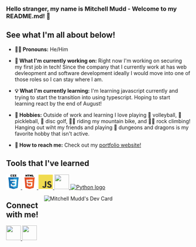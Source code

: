 ### Hello stranger, my name is Mitchell Mudd - Welcome to my README.md! 👋 

## See what I'm all about below!

- **🏳️‍🌈 Pronouns:** He/Him

- **💼 What I'm currently working on:** Right now I'm working on securing my first job in tech! Since the company that I currently work at has web devleopment and software development ideally I would move into one of those roles so I can stay where I am. 

- **💡 What I'm currently learning:** I'm learning javascript currently and trying to start the transition into using typescript. Hoping to start learning react by the end of August!

- **🧗 Hobbies:** Outside of work and learning I love playing 🏐 volleyball, 🥒 pickleball, 🥏 disc golf, 🚵‍♂️ riding my mountain bike, and 🧗‍♂️ rock climbing! Hanging out wiht my friends and playing 🎲 dungeons and dragons is my favorite hobby that isn't active.

- **📨 How to reach me:** Check out my [portfolio website!](https://www.mitchellmudd.tech/)

## Tools that I've learned
<div align="left">
<p align="left"><!-- CSS Icon --><a href="https://www.w3schools.com/css/" target="_blank"> <img src="https://raw.githubusercontent.com/devicons/devicon/master/icons/css3/css3-original-wordmark.svg" alt="css3 logo" width="40" height="40"/></a><!-- HTML Icon --><a href="https://developer.mozilla.org/en-US/docs/Web/HTML" target="_blank"> <img src="https://raw.githubusercontent.com/devicons/devicon/master/icons/html5/html5-original-wordmark.svg" alt="html5 logo" width="40" height="40"/> </a><!-- JS Icon --><a href="https://developer.mozilla.org/en-US/docs/Web/JavaScript" target="_blank"> <img src="https://raw.githubusercontent.com/devicons/devicon/master/icons/javascript/javascript-original.svg" alt="javascript logo" width="40" height="40"/> </a><!-- Typescript Icon --><a href="https://www.typescriptlang.org/" target="_blank"> <img src="https://www.vectorlogo.zone/logos/typescriptlang/typescriptlang-icon.svg" width="40" height="40"> </a><!-- Python Icon --><a href="https://www.python.org/" target="_blank"> <img src="https://www.vectorlogo.zone/logos/python/python-icon.svg" alt="Python logo" width="40" height="40"/></a></p>
  
<a href="https://app.daily.dev/mitchelldirt">
         <img align="right" src="https://api.daily.dev/devcards/1e60d1bc333748929dd34207792f9911.png?r=0fx" width="400" alt="Mitchell Mudd's Dev Card"
                                                                                                                             />
                                                                                                                             </a>

</div>

## Connect with me! 
<!-- Twitter Icon -->
<p align="left">
<a href="https://twitter.com/MuddMitchell"><img src="https://raw.githubusercontent.com/rahuldkjain/github-profile-readme-generator/master/src/images/icons/Social/twitter.svg" height="40" width="40"> </a><a href="https://www.linkedin.com/in/mitchell-mudd-96baa7204/"><img src="https://www.vectorlogo.zone/logos/linkedin/linkedin-icon.svg" height="40" width="40"></a></p>

<!--
**mitchelldirt/mitchelldirt** is a ✨ _special_ ✨ repository because its `README.md` (this file) appears on your GitHub profile.

Here are some ideas to get you started:

- 🔭 I’m currently working on ...
- 🌱 I’m currently learning ...
- 👯 I’m looking to collaborate on ...
- 🤔 I’m looking for help with ...
- 💬 Ask me about ...
- 📫 How to reach me: ...
- 😄 Pronouns: ...
- ⚡ Fun fact: ...
-->
